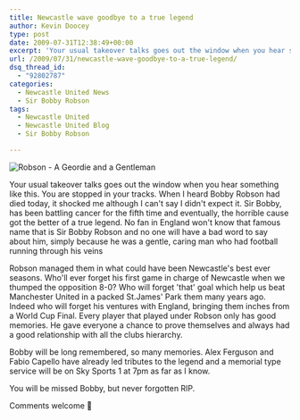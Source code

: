 ```yaml
---
title: Newcastle wave goodbye to a true legend
author: Kevin Doocey
type: post
date: 2009-07-31T12:38:49+00:00
excerpt: 'Your usual takeover talks goes out the window when you hear something like this. You are stopped in your tracks. When '
url: /2009/07/31/newcastle-wave-goodbye-to-a-true-legend/
dsq_thread_id:
  - "92802787"
categories:
  - Newcastle United News
  - Sir Bobby Robson
tags:
  - Newcastle United
  - Newcastle United Blog
  - Sir Bobby Robson

---
```

![Robson - A Geordie and a Gentleman](http://2.bp.blogspot.com/_eosGkndaIFM/SJr3uNcFnvI/AAAAAAAADh8/IuvYlcRLZyo/s400/robsonstatue.jpg)

Your usual takeover talks goes out the window when you hear something like this. You are stopped in your tracks. When I heard Bobby Robson had died today, it  shocked me although I can't say I didn't expect it. Sir Bobby, has been battling cancer for the fifth time and eventually, the horrible cause got the better of a true legend. No fan in England won't know that famous name that is Sir Bobby Robson and no one will have a bad word to say about him, simply because he was a gentle, caring man who had football running through his veins

Robson managed them in what could have been Newcastle's best ever seasons. Who'll ever forget his first game in charge of Newcastle when we thumped the opposition 8-0? Who will forget 'that' goal which help us beat Manchester United in a packed St.James' Park them many years ago. Indeed who will forget his ventures with England, bringing them inches from a World Cup Final. Every player that played under Robson only has good memories. He gave everyone a chance to prove themselves and always had a good relationship with all the clubs hierarchy.

Bobby will be long remembered, so many memories. Alex Ferguson and Fabio Capello have already led tributes to the legend and a memorial type service will be on Sky Sports 1 at 7pm as far as I know.

You will be missed Bobby, but never forgotten RIP.

Comments welcome 🙂
